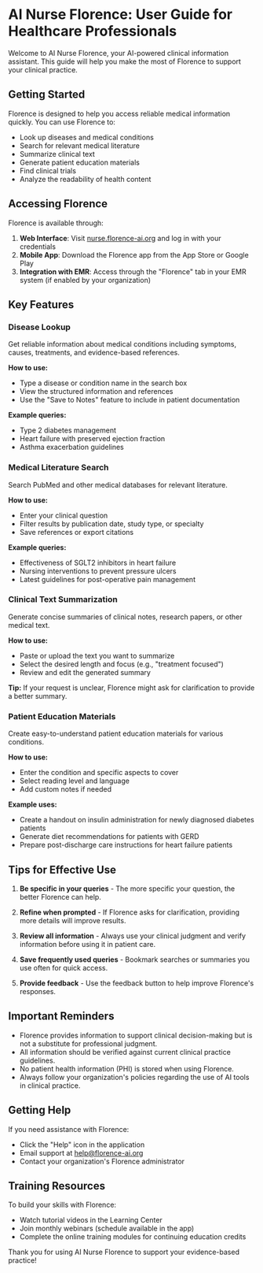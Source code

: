 # AI Nurse Florence: User Guide for Healthcare Professionals

Welcome to AI Nurse Florence, your AI-powered clinical information assistant. This guide will help you make the most of Florence to support your clinical practice.

## Getting Started

Florence is designed to help you access reliable medical information quickly. You can use Florence to:

- Look up diseases and medical conditions
- Search for relevant medical literature
- Summarize clinical text
- Generate patient education materials
- Find clinical trials
- Analyze the readability of health content

## Accessing Florence

Florence is available through:

1. **Web Interface**: Visit [nurse.florence-ai.org](https://nurse.florence-ai.org) and log in with your credentials
2. **Mobile App**: Download the Florence app from the App Store or Google Play
3. **Integration with EMR**: Access through the "Florence" tab in your EMR system (if enabled by your organization)

## Key Features

### Disease Lookup

Get reliable information about medical conditions including symptoms, causes, treatments, and evidence-based references.

**How to use:**
- Type a disease or condition name in the search box
- View the structured information and references
- Use the "Save to Notes" feature to include in patient documentation

**Example queries:**
- Type 2 diabetes management
- Heart failure with preserved ejection fraction
- Asthma exacerbation guidelines

### Medical Literature Search

Search PubMed and other medical databases for relevant literature.

**How to use:**
- Enter your clinical question
- Filter results by publication date, study type, or specialty
- Save references or export citations

**Example queries:**
- Effectiveness of SGLT2 inhibitors in heart failure
- Nursing interventions to prevent pressure ulcers
- Latest guidelines for post-operative pain management

### Clinical Text Summarization

Generate concise summaries of clinical notes, research papers, or other medical text.

**How to use:**
- Paste or upload the text you want to summarize
- Select the desired length and focus (e.g., "treatment focused")
- Review and edit the generated summary

**Tip:** If your request is unclear, Florence might ask for clarification to provide a better summary.

### Patient Education Materials

Create easy-to-understand patient education materials for various conditions.

**How to use:**
- Enter the condition and specific aspects to cover
- Select reading level and language
- Add custom notes if needed

**Example uses:**
- Create a handout on insulin administration for newly diagnosed diabetes patients
- Generate diet recommendations for patients with GERD
- Prepare post-discharge care instructions for heart failure patients

## Tips for Effective Use

1. **Be specific in your queries** - The more specific your question, the better Florence can help.

2. **Refine when prompted** - If Florence asks for clarification, providing more details will improve results.

3. **Review all information** - Always use your clinical judgment and verify information before using it in patient care.

4. **Save frequently used queries** - Bookmark searches or summaries you use often for quick access.

5. **Provide feedback** - Use the feedback button to help improve Florence's responses.

## Important Reminders

- Florence provides information to support clinical decision-making but is not a substitute for professional judgment.
- All information should be verified against current clinical practice guidelines.
- No patient health information (PHI) is stored when using Florence.
- Always follow your organization's policies regarding the use of AI tools in clinical practice.

## Getting Help

If you need assistance with Florence:

- Click the "Help" icon in the application
- Email support at help@florence-ai.org
- Contact your organization's Florence administrator

## Training Resources

To build your skills with Florence:

- Watch tutorial videos in the Learning Center
- Join monthly webinars (schedule available in the app)
- Complete the online training modules for continuing education credits

Thank you for using AI Nurse Florence to support your evidence-based practice!